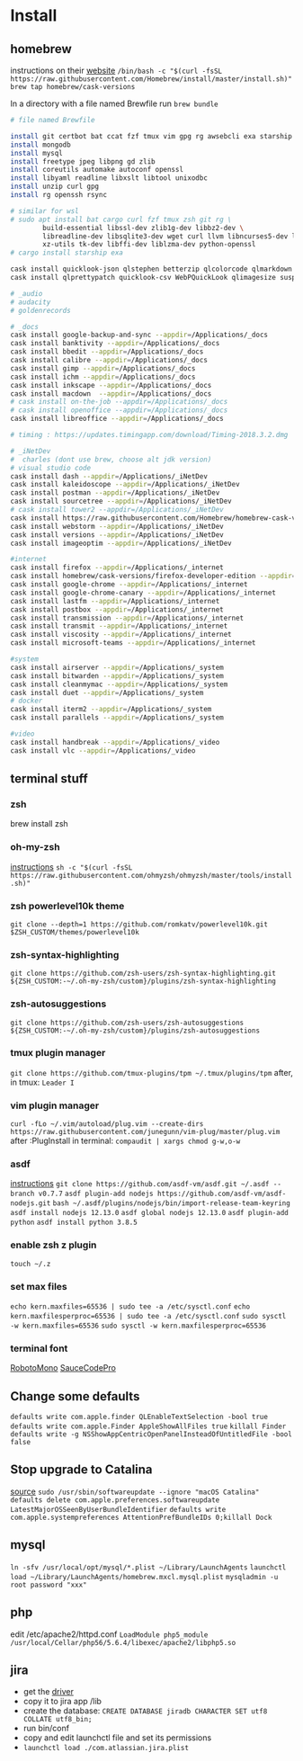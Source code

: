 # Install

## homebrew

instructions on their [website](http://brew.sh/)
`/bin/bash -c "$(curl -fsSL https://raw.githubusercontent.com/Homebrew/install/master/install.sh)"`
`brew tap homebrew/cask-versions`

In a directory with a file named Brewfile run `brew bundle`

```bash
# file named Brewfile

install git certbot bat ccat fzf tmux vim gpg rg awsebcli exa starship readline xz
install mongodb
install mysql
install freetype jpeg libpng gd zlib
install coreutils automake autoconf openssl
install libyaml readline libxslt libtool unixodbc
install unzip curl gpg
install rg openssh rsync

# similar for wsl
# sudo apt install bat cargo curl fzf tmux zsh git rg \
        build-essential libssl-dev zlib1g-dev libbz2-dev \
        libreadline-dev libsqlite3-dev wget curl llvm libncurses5-dev libncursesw5-dev \
        xz-utils tk-dev libffi-dev liblzma-dev python-openssl
# cargo install starship exa

cask install quicklook-json qlstephen betterzip qlcolorcode qlmarkdown
cask install qlprettypatch quicklook-csv WebPQuickLook qlimagesize suspicious-package

# _audio
# audacity
# goldenrecords

# _docs
cask install google-backup-and-sync --appdir=/Applications/_docs
cask install banktivity --appdir=/Applications/_docs
cask install bbedit --appdir=/Applications/_docs
cask install calibre --appdir=/Applications/_docs
cask install gimp --appdir=/Applications/_docs
cask install ichm --appdir=/Applications/_docs
cask install inkscape --appdir=/Applications/_docs
cask install macdown  --appdir=/Applications/_docs
# cask install on-the-job --appdir=/Applications/_docs
# cask install openoffice --appdir=/Applications/_docs
cask install libreoffice --appdir=/Applications/_docs

# timing : https://updates.timingapp.com/download/Timing-2018.3.2.dmg

# _iNetDev
#  charles (dont use brew, choose alt jdk version)
# visual studio code
cask install dash --appdir=/Applications/_iNetDev
cask install kaleidoscope --appdir=/Applications/_iNetDev
cask install postman --appdir=/Applications/_iNetDev
cask install sourcetree --appdir=/Applications/_iNetDev
# cask install tower2 --appdir=/Applications/_iNetDev
cask install https://raw.githubusercontent.com/Homebrew/homebrew-cask-versions/master/Casks/tower2.rb --appdir=/Applications/_iNetDev
cask install webstorm --appdir=/Applications/_iNetDev
cask install versions --appdir=/Applications/_iNetDev
cask install imageoptim --appdir=/Applications/_iNetDev

#internet
cask install firefox --appdir=/Applications/_internet
cask install homebrew/cask-versions/firefox-developer-edition --appdir=/Applications/_internet
cask install google-chrome --appdir=/Applications/_internet
cask install google-chrome-canary --appdir=/Applications/_internet
cask install lastfm --appdir=/Applications/_internet
cask install postbox --appdir=/Applications/_internet
cask install transmission --appdir=/Applications/_internet
cask install transmit --appdir=/Applications/_internet
cask install viscosity --appdir=/Applications/_internet
cask install microsoft-teams --appdir=/Applications/_internet

#system
cask install airserver --appdir=/Applications/_system
cask install bitwarden --appdir=/Applications/_system
cask install cleanmymac --appdir=/Applications/_system
cask install duet --appdir=/Applications/_system
# docker
cask install iterm2 --appdir=/Applications/_system
cask install parallels --appdir=/Applications/_system

#video
cask install handbreak --appdir=/Applications/_video
cask install vlc --appdir=/Applications/_video


```

## terminal stuff

### zsh

brew install zsh

### oh-my-zsh

[instructions](https://github.com/robbyrussell/oh-my-zsh)
`sh -c "$(curl -fsSL https://raw.githubusercontent.com/ohmyzsh/ohmyzsh/master/tools/install.sh)"`

### zsh powerlevel10k theme

`git clone --depth=1 https://github.com/romkatv/powerlevel10k.git $ZSH_CUSTOM/themes/powerlevel10k`

### zsh-syntax-highlighting

`git clone https://github.com/zsh-users/zsh-syntax-highlighting.git ${ZSH_CUSTOM:-~/.oh-my-zsh/custom}/plugins/zsh-syntax-highlighting`

### zsh-autosuggestions

`git clone https://github.com/zsh-users/zsh-autosuggestions ${ZSH_CUSTOM:-~/.oh-my-zsh/custom}/plugins/zsh-autosuggestions`

### tmux plugin manager

`git clone https://github.com/tmux-plugins/tpm ~/.tmux/plugins/tpm` after, in
tmux: `Leader I`

### vim plugin manager

`curl -fLo ~/.vim/autoload/plug.vim --create-dirs https://raw.githubusercontent.com/junegunn/vim-plug/master/plug.vim`
after :PlugInstall in terminal: `compaudit | xargs chmod g-w,o-w`

### asdf

[instructions](https://asdf-vm.com/#/core-manage-asdf-vm?id=install-asdf-vm)
`git clone https://github.com/asdf-vm/asdf.git ~/.asdf --branch v0.7.7`
`asdf plugin-add nodejs https://github.com/asdf-vm/asdf-nodejs.git`
`bash ~/.asdf/plugins/nodejs/bin/import-release-team-keyring`
`asdf install nodejs 12.13.0` `asdf global nodejs 12.13.0`
`asdf plugin-add python` `asdf install python 3.8.5`

### enable zsh z plugin

`touch ~/.z`

### set max files

`echo kern.maxfiles=65536 | sudo tee -a /etc/sysctl.conf`
`echo kern.maxfilesperproc=65536 | sudo tee -a /etc/sysctl.conf`
`sudo sysctl -w kern.maxfiles=65536` `sudo sysctl -w kern.maxfilesperproc=65536`

### terminal font

[RobotoMono](https://github.com/ryanoasis/nerd-fonts/releases/download/v2.1.0/RobotoMono.zip)
[SauceCodePro](https://github.com/ryanoasis/nerd-fonts/releases/download/v2.1.0/SourceCodePro.zip)

## Change some defaults

`defaults write com.apple.finder QLEnableTextSelection -bool true`
`defaults write com.apple.Finder AppleShowAllFiles true` `killall Finder`
`defaults write -g NSShowAppCentricOpenPanelInsteadOfUntitledFile -bool false`

## Stop upgrade to Catalina

[source](https://apple.stackexchange.com/questions/367995/how-to-block-updates-to-mac-os-x-catalina)
`sudo /usr/sbin/softwareupdate --ignore "macOS Catalina"`
`defaults delete com.apple.preferences.softwareupdate LatestMajorOSSeenByUserBundleIdentifier`
`defaults write com.apple.systempreferences AttentionPrefBundleIDs 0;killall Dock`

## mysql

`ln -sfv /usr/local/opt/mysql/*.plist ~/Library/LaunchAgents`
`launchctl load ~/Library/LaunchAgents/homebrew.mxcl.mysql.plist`
`mysqladmin -u root password "xxx"`

## php

edit /etc/apache2/httpd.conf
`LoadModule php5_module /usr/local/Cellar/php56/5.6.4/libexec/apache2/libphp5.so`

## jira

- get the [driver](http://dev.mysql.com/downloads/connector/j)
- copy it to jira app /lib
- create the database:
  `CREATE DATABASE jiradb CHARACTER SET utf8 COLLATE utf8_bin;`
- run bin/conf
- copy and edit launchctl file and set its permissions
- `launchctl load ./com.atlassian.jira.plist`
